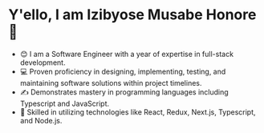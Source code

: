 # Y'ello, I am Izibyose Musabe Honore 👋

- 😊 I am a Software Engineer with a year of expertise in full-stack development. 
- 💻  Proven proficiency in designing, implementing, testing, and maintaining software solutions within project timelines.
- ✍️ Demonstrates mastery in programming languages including Typescript and JavaScript.
- 💫 Skilled in utilizing technologies like React, Redux, Next.js, Typescript, and Node.js.
